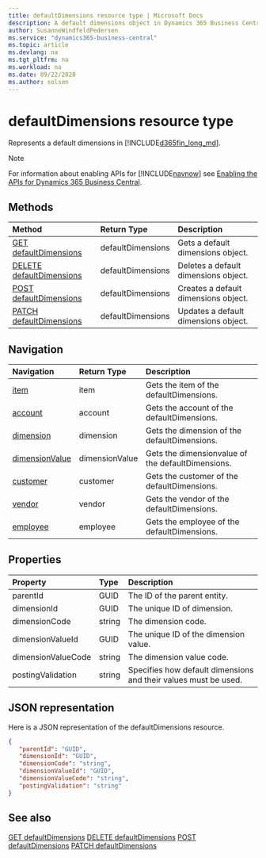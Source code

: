 ```yaml
---
title: defaultDimensions resource type | Microsoft Docs
description: A default dimensions object in Dynamics 365 Business Central.
author: SusanneWindfeldPedersen
ms.service: "dynamics365-business-central"
ms.topic: article
ms.devlang: na
ms.tgt_pltfrm: na
ms.workload: na
ms.date: 09/22/2020
ms.author: solsen
---
```


# defaultDimensions resource type
Represents a default dimensions in [!INCLUDE[d365fin_long_md](../../includes/d365fin_long_md.md)].

> [!NOTE]  
> For information about enabling APIs for [!INCLUDE[navnow](../../includes/navnow_md.md)] see [Enabling the APIs for Dynamics 365 Business Central](../enabling-apis-for-dynamics-nav.md).

## Methods
| Method | Return Type|Description |
|:--------------------|:-----------|:-------------------------|
|[GET defaultDimensions](../api/dynamics_defaultDimensions_Get.md)|defaultDimensions|Gets a default dimensions object.|
|[DELETE defaultDimensions](../api/dynamics_defaultDimensions_Delete.md)|defaultDimensions|Deletes a default dimensions object.|
|[POST defaultDimensions](../api/dynamics_defaultDimensions_Create.md)|defaultDimensions|Creates a default dimensions object.|
|[PATCH defaultDimensions](../api/dynamics_defaultDimensions_Update.md)|defaultDimensions|Updates a default dimensions object.|




## Navigation

| Navigation |Return Type| Description |    
|:----------|:----------|:-----------------|
|[item](../resources/dynamics_item.md)|item |Gets the item of the defaultDimensions.|
|[account](../resources/dynamics_account.md)|account |Gets the account of the defaultDimensions.|
|[dimension](../resources/dynamics_dimension.md)|dimension |Gets the dimension of the defaultDimensions.|
|[dimensionValue](../resources/dynamics_dimensionvalue.md)|dimensionValue |Gets the dimensionvalue of the defaultDimensions.|
|[customer](../resources/dynamics_customer.md)|customer |Gets the customer of the defaultDimensions.|
|[vendor](../resources/dynamics_vendor.md)|vendor |Gets the vendor of the defaultDimensions.|
|[employee](../resources/dynamics_employee.md)|employee |Gets the employee of the defaultDimensions.|


## Properties

| Property           | Type   |Description     |
|:-------------------|:-------|:---------------|
|parentId|GUID|The ID of the parent entity. |
|dimensionId|GUID|The unique ID of dimension.|
|dimensionCode|string|The dimension code.|
|dimensionValueId|GUID|The unique ID of the dimension value.|
|dimensionValueCode|string|The dimension value code.  |
|postingValidation|string|Specifies how default dimensions and their values must be used.|


## JSON representation

Here is a JSON representation of the defaultDimensions resource.


```json
{
   "parentId": "GUID",
   "dimensionId": "GUID",
   "dimensionCode": "string",
   "dimensionValueId": "GUID",
   "dimensionValueCode": "string",
   "postingValidation": "string"
}
```
## See also

[GET defaultDimensions](../api/dynamics_defaultDimensions_Get.md)
[DELETE defaultDimensions](../api/dynamics_defaultDimensions_Delete.md)
[POST defaultDimensions](../api/dynamics_defaultDimensions_Create.md)
[PATCH defaultDimensions](../api/dynamics_defaultDimensions_Update.md)

